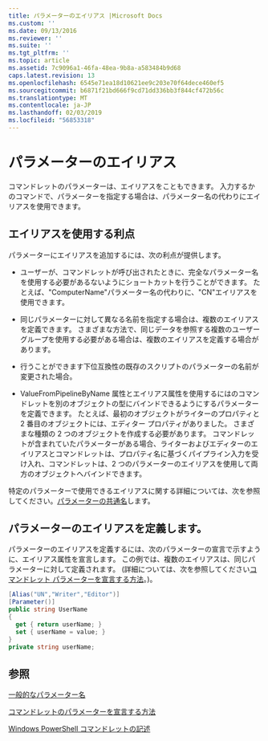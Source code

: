 ```yaml
---
title: パラメーターのエイリアス |Microsoft Docs
ms.custom: ''
ms.date: 09/13/2016
ms.reviewer: ''
ms.suite: ''
ms.tgt_pltfrm: ''
ms.topic: article
ms.assetid: 7c9096a1-46fa-48ea-9b8a-a583484b9d68
caps.latest.revision: 13
ms.openlocfilehash: 6545e71ea18d10621ee9c203e70f64dece460ef5
ms.sourcegitcommit: b6871f21bd666f9cd71dd336bb3f844cf472b56c
ms.translationtype: MT
ms.contentlocale: ja-JP
ms.lasthandoff: 02/03/2019
ms.locfileid: "56853318"
---
```

# <a name="parameter-aliases"></a>パラメーターのエイリアス

コマンドレットのパラメーターは、エイリアスをこともできます。 入力するかのコマンドで、パラメーターを指定する場合は、パラメーター名の代わりにエイリアスを使用できます。

## <a name="benefits-of-using-aliases"></a>エイリアスを使用する利点

パラメーターにエイリアスを追加するには、次の利点が提供します。

- ユーザーが、コマンドレットが呼び出されたときに、完全なパラメーター名を使用する必要があるないようにショートカットを行うことができます。 たとえば、"ComputerName"パラメーター名の代わりに、"CN"エイリアスを使用できます。

- 同じパラメーターに対して異なる名前を指定する場合は、複数のエイリアスを定義できます。 さまざまな方法で、同じデータを参照する複数のユーザー グループを使用する必要がある場合は、複数のエイリアスを定義する場合があります。

- 行うことができます下位互換性の既存のスクリプトのパラメーターの名前が変更された場合。

- ValueFromPipelineByName 属性とエイリアス属性を使用するにはのコマンドレットを別のオブジェクトの型にバインドできるようにするパラメーターを定義できます。 たとえば、最初のオブジェクトがライターのプロパティと 2 番目のオブジェクトには、エディター プロパティがありました。 さまざまな種類の 2 つのオブジェクトを作成する必要があります。 コマンドレットが含まれていたパラメーターがある場合、ライターおよびエディターのエイリアスとコマンドレットは、プロパティ名に基づくパイプライン入力を受け入れ、コマンドレットは、2 つのパラメーターのエイリアスを使用して両方のオブジェクトへバインドできます。

特定のパラメーターで使用できるエイリアスに関する詳細については、次を参照してください。[パラメーターの共通名](./common-parameter-names.md)します。

## <a name="defining-parameter-aliases"></a>パラメーターのエイリアスを定義します。

パラメーターのエイリアスを定義するには、次のパラメーターの宣言で示すように、エイリアス属性を宣言します。 この例では、複数のエイリアスは、同じパラメーターに対して定義されます。 (詳細については、次を参照してください[コマンドレット パラメーターを宣言する方法](./how-to-declare-cmdlet-parameters.md)。)。

```csharp
[Alias("UN","Writer","Editor")]
[Parameter()]
public string UserName
{
  get { return userName; }
  set { userName = value; }
}
private string userName;
```

## <a name="see-also"></a>参照

[一般的なパラメーター名](./common-parameter-names.md)

[コマンドレットのパラメーターを宣言する方法](./how-to-declare-cmdlet-parameters.md)

[Windows PowerShell コマンドレットの記述](./writing-a-windows-powershell-cmdlet.md)
